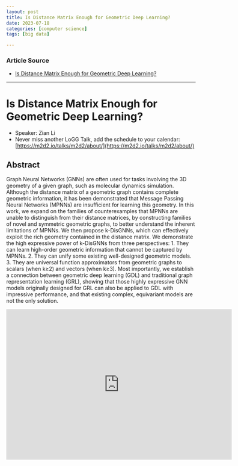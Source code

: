 ```yaml
---
layout: post
title: Is Distance Matrix Enough for Geometric Deep Learning?   
date: 2023-07-18
categories: [computer science]
tags: [big data]

---
```


### Article Source

* [Is Distance Matrix Enough for Geometric Deep Learning?](https://www.youtube.com/watch?v=Qom83crI4NE)


---

# Is Distance Matrix Enough for Geometric Deep Learning?

* Speaker: Zian Li 
* Never miss another LoGG Talk, add the schedule to your calendar: [https://m2d2.io/talks/m2d2/about/](https://m2d2.io/talks/m2d2/about/)

## Abstract

Graph Neural Networks (GNNs) are often used for tasks involving the 3D geometry of a given graph, such as molecular dynamics simulation. Although the distance matrix of a geometric graph contains complete geometric information, it has been demonstrated that Message Passing Neural Networks (MPNNs) are insufficient for learning this geometry. In this work, we expand on the families of counterexamples that MPNNs are unable to distinguish from their distance matrices, by constructing families of novel and symmetric geometric graphs, to better understand the inherent limitations of MPNNs. We then propose k-DisGNNs, which can effectively exploit the rich geometry contained in the distance matrix. We demonstrate the high expressive power of k-DisGNNs from three perspectives: 1. They can learn high-order geometric information that cannot be captured by MPNNs. 2. They can unify some existing well-designed geometric models. 3. They are universal function approximators from geometric graphs to scalars (when k≥2) and vectors (when k≥3). Most importantly, we establish a connection between geometric deep learning (GDL) and traditional graph representation learning (GRL), showing that those highly expressive GNN models originally designed for GRL can also be applied to GDL with impressive performance, and that existing complex, equivariant models are not the only solution.

<iframe width="600" height="400" src="https://www.youtube.com/embed/Qom83crI4NE" title="YouTube video player" frameborder="0" allow="accelerometer; autoplay; clipboard-write; encrypted-media; gyroscope; picture-in-picture; web-share" allowfullscreen></iframe>